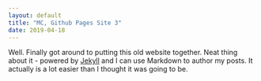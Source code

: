 ```yaml
---
layout: default
title: "MC, Github Pages Site 3"
date: 2019-04-18
---
```


Well. Finally got around to putting this old website together.
Neat thing about it - powered by [Jekyll](http://jekyllrb.com) and I can use Markdown to author my posts.
It actually is a lot easier than I thought it was going to be.

